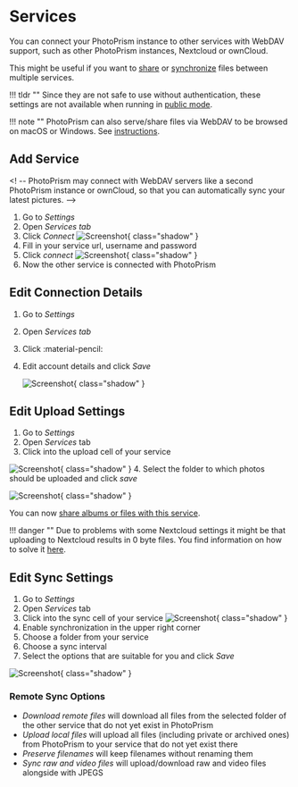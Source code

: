 # Services

You can connect your PhotoPrism instance to other services with WebDAV support, such as other PhotoPrism instances, Nextcloud or ownCloud.

This might be useful if you want to [share](../share/services-share.md) or [synchronize](../sync/services-sync.md) files between multiple services.

!!! tldr ""
    Since they are not safe to use without authentication, these settings are not available when running in [public mode](../../getting-started/config-options.md#authentication).

!!! note ""
    PhotoPrism can also serve/share files via WebDAV to be browsed on macOS or Windows.
    See [instructions](../sync/webdav.md).

## Add Service ##

<! -- PhotoPrism may connect with WebDAV servers like a second PhotoPrism instance or ownCloud,
so that you can automatically sync your latest pictures. -->

1. Go to *Settings*
2. Open *Services tab*
3. Click *Connect*
    ![Screenshot](img/services-connect-1-light.jpg){ class="shadow" }
4. Fill in your service url, username and password
5. Click *connect*
    ![Screenshot](img/services-connect-2-light.jpg){ class="shadow" }
6. Now the other service is connected with PhotoPrism


## Edit Connection Details ##
1. Go to *Settings*
2. Open *Services tab*
3. Click :material-pencil:
4. Edit account details and click *Save*

   ![Screenshot](img/services-edit-light.jpg){ class="shadow" }


## Edit Upload Settings ##

1. Go to *Settings*
2. Open *Services* tab
3. Click into the upload cell of your service

![Screenshot](img/services-upload-1-light.jpg){ class="shadow" }
4. Select the folder to which photos should be uploaded and click *save*

![Screenshot](img/services-upload-2-light.jpg){ class="shadow" }

You can now [share albums or files with this service](../share/services-share.md).

!!! danger ""
    Due to problems with some Nextcloud settings it might be that uploading to Nextcloud results in 0 byte files. You find information on how to solve it [here](https://github.com/photoprism/photoprism/issues/443).


## Edit Sync Settings ##

1. Go to *Settings*
2. Open *Services* tab
3. Click into the sync cell of your service
   ![Screenshot](img/services-sync-1-light.jpg){ class="shadow" }
4. Enable synchronization in the upper right corner
5. Choose a folder from your service
6. Choose a sync interval
7. Select the options that are suitable for you and click *Save*


![Screenshot](img/services-sync-2-light.jpg){ class="shadow" }

### Remote Sync Options ###

* *Download remote files* will download all files from the selected folder of the other service that do not yet exist in PhotoPrism
* *Upload local files* will upload all files (including private or archived ones) from PhotoPrism to your service that do not yet exist there
* *Preserve filenames* will keep filenames without renaming them
* *Sync raw and video files* will upload/download raw and video files alongside with JPEGS


